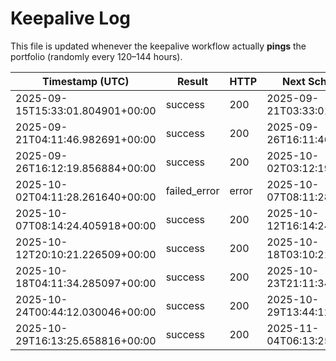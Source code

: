 # Keepalive Log

This file is updated whenever the keepalive workflow actually **pings** the portfolio (randomly every 120–144 hours).

| Timestamp (UTC) | Result | HTTP | Next Scheduled (UTC) | URL |
|---|---|---|---|---|
| 2025-09-15T15:33:01.804901+00:00 | success | 200 | 2025-09-21T03:33:01.804901+00:00 | https://dip.free.nf/ |
| 2025-09-21T04:11:46.982691+00:00 | success | 200 | 2025-09-26T16:11:46.982691+00:00 | https://dip.free.nf/ |
| 2025-09-26T16:12:19.856884+00:00 | success | 200 | 2025-10-02T03:12:19.856884+00:00 | https://dip.free.nf/ |
| 2025-10-02T04:11:28.261640+00:00 | failed_error | error | 2025-10-07T08:11:28.261640+00:00 | https://dip.free.nf/ |
| 2025-10-07T08:14:24.405918+00:00 | success | 200 | 2025-10-12T16:14:24.405918+00:00 | https://dip.free.nf/ |
| 2025-10-12T20:10:21.226509+00:00 | success | 200 | 2025-10-18T03:10:21.226509+00:00 | https://dip.free.nf/ |
| 2025-10-18T04:11:34.285097+00:00 | success | 200 | 2025-10-23T21:11:34.285097+00:00 | https://dip.free.nf/ |
| 2025-10-24T00:44:12.030046+00:00 | success | 200 | 2025-10-29T13:44:12.030046+00:00 | https://dip.free.nf/ |
| 2025-10-29T16:13:25.658816+00:00 | success | 200 | 2025-11-04T06:13:25.658816+00:00 | https://dip.free.nf/ |
